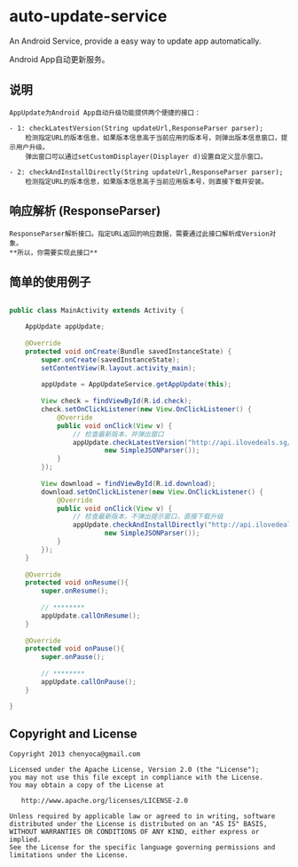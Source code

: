 auto-update-service
============

An Android Service, provide a easy way to update app automatically.

Android App自动更新服务。

## 说明
	AppUpdate为Android App自动升级功能提供两个便捷的接口：

	- 1: checkLatestVersion(String updateUrl,ResponseParser parser);
		检测指定URL的版本信息，如果版本信息高于当前应用的版本号，则弹出版本信息窗口，提示用户升级。
		弹出窗口可以通过setCustomDisplayer(Displayer d)设置自定义显示窗口。

	- 2: checkAndInstallDirectly(String updateUrl,ResponseParser parser);
		检测指定URL的版本信息，如果版本信息高于当前应用版本号，则直接下载并安装。

## 响应解析 (ResponseParser)
	ResponseParser解析接口。指定URL返回的响应数据，需要通过此接口解析成Version对象。
	**所以，你需要实现此接口**

## 简单的使用例子

``` java

public class MainActivity extends Activity {

	AppUpdate appUpdate;
	
	@Override
	protected void onCreate(Bundle savedInstanceState) {
		super.onCreate(savedInstanceState);
		setContentView(R.layout.activity_main);
		
		appUpdate = AppUpdateService.getAppUpdate(this);
		
		View check = findViewById(R.id.check);
		check.setOnClickListener(new View.OnClickListener() {
			@Override
			public void onClick(View v) {
				// 检查最新版本，并弹出窗口
				appUpdate.checkLatestVersion("http://api.ilovedeals.sg/app_release/latest?app_type=android-mobile", 
						new SimpleJSONParser());
			}
		});
		
		View download = findViewById(R.id.download);
		download.setOnClickListener(new View.OnClickListener() {
			@Override
			public void onClick(View v) {
				// 检查最新版本，不弹出提示窗口，直接下载升级
				appUpdate.checkAndInstallDirectly("http://api.ilovedeals.sg/app_release/latest?app_type=android-mobile", 
						new SimpleJSONParser());
			}
		});
	}
	
	@Override
	protected void onResume(){
		super.onResume();
		
		// ******** 
		appUpdate.callOnResume();
	}
	
	@Override
	protected void onPause(){
		super.onPause();
		
		// ******** 
		appUpdate.callOnPause();
	}

}

```



## Copyright and License

```
Copyright 2013 chenyoca@gmail.com

Licensed under the Apache License, Version 2.0 (the "License");
you may not use this file except in compliance with the License.
You may obtain a copy of the License at
 
   http://www.apache.org/licenses/LICENSE-2.0

Unless required by applicable law or agreed to in writing, software
distributed under the License is distributed on an "AS IS" BASIS,
WITHOUT WARRANTIES OR CONDITIONS OF ANY KIND, either express or implied.
See the License for the specific language governing permissions and
limitations under the License.
````